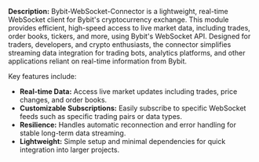 **Description:**
Bybit-WebSocket-Connector is a lightweight, real-time WebSocket client for Bybit's cryptocurrency exchange. This module provides efficient, high-speed access to live market data, including trades, order books, tickers, and more, using Bybit's WebSocket API. Designed for traders, developers, and crypto enthusiasts, the connector simplifies streaming data integration for trading bots, analytics platforms, and other applications reliant on real-time information from Bybit. 

Key features include:
- **Real-time Data:** Access live market updates including trades, price changes, and order books.
- **Customizable Subscriptions:** Easily subscribe to specific WebSocket feeds such as specific trading pairs or data types.
- **Resilience:** Handles automatic reconnection and error handling for stable long-term data streaming.
- **Lightweight:** Simple setup and minimal dependencies for quick integration into larger projects.
